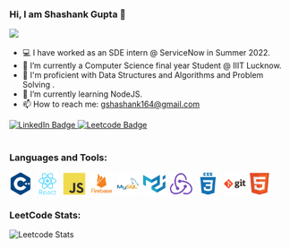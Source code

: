 ### Hi, I am Shashank Gupta 👋

<div id="header">
  <img src="https://iiitl.ac.in/wp-content/uploads/2019/10/Final_Logo_IIITL.png" width="100"/>
</div>

- 💻 I have worked as an SDE intern @ ServiceNow in Summer 2022.
- 🔭 I’m currently a Computer Science final year Student @ IIIT Lucknow.
- 📖 I'm proficient with Data Structures and Algorithms and Problem Solving .
- 🌱 I’m currently learning NodeJS.
- 📫 How to reach me: gshashank164@gmail.com


<div id="badges">
  <a href="https://www.linkedin.com/in/shashank-gupta-1778a31a5/">
    <img src="https://img.shields.io/badge/LinkedIn-blue?style=for-the-badge&logo=linkedin&logoColor=white" alt="LinkedIn Badge"/>
  </a>
  <a href="https://leetcode.com/gshashank/">
    <img src="https://img.shields.io/badge/-LeetCode-FFA116?style=for-the-badge&logo=LeetCode&logoColor=black" alt="Leetcode Badge"/>
  </a>
</div>

<img src="https://komarev.com/ghpvc/?username=thee-moon&style=flat-square&color=blue" alt=""/>

<h3 align="left">Languages and Tools:</h3>
<div>
<img src="https://github.com/devicons/devicon/blob/master/icons/cplusplus/cplusplus-plain.svg" title="C++" alt="C++" width="40" height="40"/>&nbsp;
<img src="https://github.com/devicons/devicon/blob/master/icons/react/react-original-wordmark.svg" title="React" alt="React" width="40" height="40"/>&nbsp;
<img src="https://github.com/devicons/devicon/blob/master/icons/javascript/javascript-original.svg" title="JavaScript" alt="JavaScript" width="40" height="40"/>&nbsp;
<img src="https://github.com/devicons/devicon/blob/master/icons/firebase/firebase-plain-wordmark.svg" title="Firebase" alt="Firebase" width="40" height="40"/>&nbsp;
<img src="https://github.com/devicons/devicon/blob/master/icons/mysql/mysql-original-wordmark.svg" title="MySQL"  alt="MySQL" width="40" height="40"/>&nbsp;
<img src="https://github.com/devicons/devicon/blob/master/icons/materialui/materialui-original.svg" title="Material UI" alt="Material UI" width="40" height="40"/>&nbsp;
<img src="https://github.com/devicons/devicon/blob/master/icons/redux/redux-original.svg" title="Redux" alt="Redux " width="40" height="40"/>&nbsp;
<img src="https://github.com/devicons/devicon/blob/master/icons/css3/css3-plain-wordmark.svg"  title="CSS3" alt="CSS" width="40" height="40"/>&nbsp;
<img src="https://github.com/devicons/devicon/blob/master/icons/git/git-original-wordmark.svg" title="Git" **alt="Git" width="40" height="40"/>
<img src="https://github.com/devicons/devicon/blob/master/icons/html5/html5-original.svg" title="HTML5" alt="HTML" width="40" height="40"/>&nbsp;
</div>

<h3 align="left">LeetCode Stats:</h3>

![Leetcode Stats](https://leetcard.jacoblin.cool/gshashank?theme=unicorn&ext=contest)
